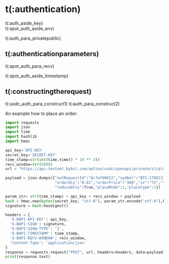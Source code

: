 # t(:authentication)
<aside class="notice">
t(:auth_aside_key)
</aside>

<aside class="notice">
t(:spot_auth_aside_env)
</aside>

t(:auth_para_privatepublic)

## t(:authenticationparameters)



t(:spot_auth_para_recv)

<aside class="warning">
t(:spot_auth_aside_timestamp)
</aside>

## t(:constructingtherequest)

t(:usdc_auth_para_construct1)
t(:auth_para_construct2)

An example how to place an order:

```python
import requests
import json
import time
import hashlib
import hmac

api_key='API-KEY'
secret_key='SECRET-KEY'
time_stamp=str(int(time.time() * 10 ** 3))
recv_window=str(5000)
url = "https://api-testnet.bybit.com/option/usdc/openapi/private/v1/place-order"

payload = json.dumps({"outRequestId":"8c7af60012","symbol":"BTC-17DEC21-40000-C","orderType":"Limit","side":"Buy",
                      "orderQty":"0.01","orderPrice":"308","iv":"72","timeInForce":"GoodTillCancel","orderLinkId":"c3d5cb801a",
                      "reduceOnly":True,"placeMode":1,"placeType":1})

param_str= str(time_stamp) + api_key + recv_window + payload
hash = hmac.new(bytes(secret_key, "utf-8"), param_str.encode("utf-8"),hashlib.sha256)
signature = hash.hexdigest()

headers = {
  'X-BAPI-API-KEY': api_key,
  'X-BAPI-SIGN': signature,
  'X-BAPI-SIGN-TYPE': '2',
  'X-BAPI-TIMESTAMP': time_stamp,
  'X-BAPI-RECV-WINDOW': recv_window,
  'Content-Type': 'application/json'
}
response = requests.request("POST", url, headers=headers, data=payload)
print(response.text)
```
